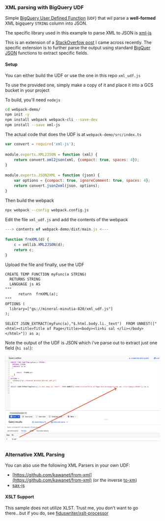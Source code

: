 ### XML parsing with BigQuery UDF

Simple [BigQuery User Defined Function](https://cloud.google.com/bigquery/docs/reference/standard-sql/user-defined-functions) (`UDF`) that wil parse a **well-formed** XML bigquery `STRING` column into JSON.

The specific library used in this example to parse XML to JSON is [xml-js](https://www.npmjs.com/package/xml-js)

This is an extension of a [StackOverfow post](https://stackoverflow.com/questions/48954109/is-there-a-way-to-parse-xml-tags-in-bigquery-standard-sql) I came across recently.  The specific extension is to further parse the output using standard [BigQuer JSON](https://cloud.google.com/bigquery/docs/reference/standard-sql/json_functions#jsonpath_format) functions to extract specific fields.


#### Setup

You can either build the UDF or use the one in this repo `xml_udf.js`

To use the provided one, simply make a copy of it and place it into a GCS bucket in your project

To build, you'll need `nodejs`

```bash
cd webpack-demo/
npm init -y
npm install webpack webpack-cli --save-dev
npm install --save xml-js
```

The actual code that does the UDF is at `webpack-demo/src/index.ts`

```javascript
var convert = require('xml-js');

module.exports.XML2JSON = function (xml) {
    return convert.xml2json(xml, {compact: true, spaces: 4});
}

module.exports.JSON2XML = function (json) {
    var options = {compact: true, ignoreComment: true, spaces: 4};
    return convert.json2xml(json, options);
}
```

Then build the webpack

```bash
npx webpack --config webpack.config.js 
```

Edit the file `xml_udf.js` and add the contents of the webpack 


```javascript
---> contents of webpack-demo/dist/main.js <---

function frmXML(d) {
    c = xmllib.XML2JSON(d);
    return c;
}
```

Upload the file and finally, use the UDF


```
CREATE TEMP FUNCTION myFunc(a STRING)
  RETURNS STRING  
  LANGUAGE js AS
"""  
      return  frmXML(a);
"""    
OPTIONS (
  library=["gs://mineral-minutia-820/xml_udf.js"]
);

SELECT JSON_EXTRACT(myFunc(a),"$.html.body.li._text")  FROM UNNEST(["<html><title>Title of Page</title><body><li>hi sal </li></body></html>"]) as a;
```

Note the output of the UDF is JSON which i've parse out to extract just one field (`hi sal`):

![images/bq_udf.png](images/bq_udf.png)


### Alternative XML Parsing

You can also use the following XML Parsers in your own UDF:

- [https://github.com/kawanet/from-xml](https://github.com/kawanet/from-xml)
  (or the inverse [to-xm](https://github.com/kawanet/to-xml))
- [sax-js](https://github.com/isaacs/sax-js)

#### XSLT Support

This sample does not utilize XLST.  Trust me, you don't want to go there...but if you do, see [fiduswriter/xslt-processor](https://github.com/fiduswriter/xslt-processor)

